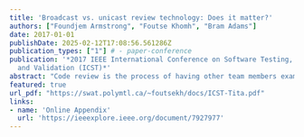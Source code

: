 ```yaml
---
title: 'Broadcast vs. unicast review technology: Does it matter?'
authors: ["Foundjem Armstrong", "Foutse Khomh", "Bram Adams"]
date: 2017-01-01
publishDate: 2025-02-12T17:08:56.561286Z
publication_types: ["1"] # - paper-conference
publication: '*2017 IEEE International Conference on Software Testing, Verification
  and Validation (ICST)*'
abstract: "Code review is the process of having other team members examine changes to a software system in order to evaluate their technical content and quality. Over the years, multiple tools have been proposed to help software developers conduct and manage code reviews. Some software organizations have been migrating from broadcast review technology to a more advanced unicast review approach such as Jira, but it is unclear if these unicast review technology leads to better code reviews. This paper empirically studies review data of five Apache projects that switched from broadcast based code review to unicast based, to understand the impact of review technology on review effectiveness and quality. Results suggest that broadcast based review is twice faster than review done with unicast based review technology. However, unicast's review quality seems to be better than that of the broadcast based. Our findings suggest that the medium (i.e., broadcast or unicast) technology used for code reviews can relate to the effectiveness and quality of reviews activities."  
featured: true
url_pdf: "https://swat.polymtl.ca/~foutsekh/docs/ICST-Tita.pdf"
links: 
- name: 'Online Appendix'
  url: 'https://ieeexplore.ieee.org/document/7927977'
---
```

